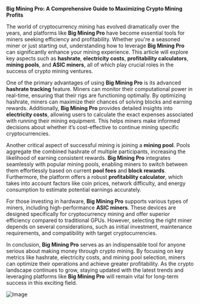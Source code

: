 **Big Mining Pro: A Comprehensive Guide to Maximizing Crypto Mining Profits**

The world of cryptocurrency mining has evolved dramatically over the years, and platforms like **Big Mining Pro** have become essential tools for miners seeking efficiency and profitability. Whether you're a seasoned miner or just starting out, understanding how to leverage **Big Mining Pro** can significantly enhance your mining experience. This article will explore key aspects such as **hashrate**, **electricity costs**, **profitability calculators**, **mining pools**, and **ASIC miners**, all of which play crucial roles in the success of crypto mining ventures.

One of the primary advantages of using **Big Mining Pro** is its advanced **hashrate tracking** feature. Miners can monitor their computational power in real-time, ensuring that their rigs are functioning optimally. By optimizing hashrate, miners can maximize their chances of solving blocks and earning rewards. Additionally, **Big Mining Pro** provides detailed insights into **electricity costs**, allowing users to calculate the exact expenses associated with running their mining equipment. This helps miners make informed decisions about whether it’s cost-effective to continue mining specific cryptocurrencies.

Another critical aspect of successful mining is joining a **mining pool**. Pools aggregate the combined hashrate of multiple participants, increasing the likelihood of earning consistent rewards. **Big Mining Pro** integrates seamlessly with popular mining pools, enabling miners to switch between them effortlessly based on current **pool fees** and **block rewards**. Furthermore, the platform offers a robust **profitability calculator**, which takes into account factors like coin prices, network difficulty, and energy consumption to estimate potential earnings accurately.

For those investing in hardware, **Big Mining Pro** supports various types of miners, including high-performance **ASIC miners**. These devices are designed specifically for cryptocurrency mining and offer superior efficiency compared to traditional GPUs. However, selecting the right miner depends on several considerations, such as initial investment, maintenance requirements, and compatibility with target cryptocurrencies.

In conclusion, **Big Mining Pro** serves as an indispensable tool for anyone serious about making money through crypto mining. By focusing on key metrics like hashrate, electricity costs, and mining pool selection, miners can optimize their operations and achieve greater profitability. As the crypto landscape continues to grow, staying updated with the latest trends and leveraging platforms like **Big Mining Pro** will remain vital for long-term success in this exciting field.

![Image](https://github.com/user-attachments/assets/31692037-0104-4703-abd1-696b6a7dd41b)